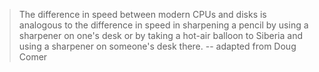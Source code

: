 > The difference in speed between modern CPUs and disks is analogous
> to the difference in speed in sharpening a pencil by using a sharpener
> on one's desk or by taking a hot-air balloon to Siberia and using a
> sharpener on someone's desk there. -- adapted from Doug Comer
